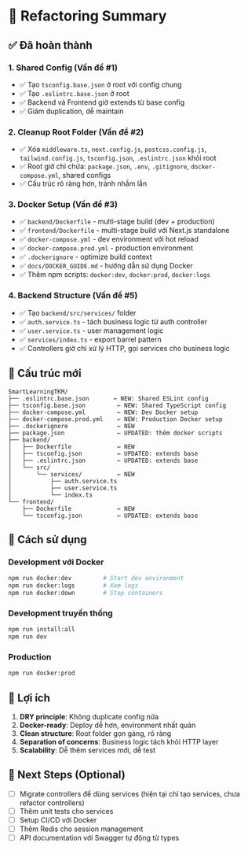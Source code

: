 # 🔄 Refactoring Summary

## ✅ Đã hoàn thành

### 1. Shared Config (Vấn đề #1)
- ✅ Tạo `tsconfig.base.json` ở root với config chung
- ✅ Tạo `.eslintrc.base.json` ở root
- ✅ Backend và Frontend giờ extends từ base config
- ✅ Giảm duplication, dễ maintain

### 2. Cleanup Root Folder (Vấn đề #2)
- ✅ Xóa `middleware.ts`, `next.config.js`, `postcss.config.js`, `tailwind.config.js`, `tsconfig.json`, `.eslintrc.json` khỏi root
- ✅ Root giờ chỉ chứa: `package.json`, `.env`, `.gitignore`, `docker-compose.yml`, shared configs
- ✅ Cấu trúc rõ ràng hơn, tránh nhầm lẫn

### 3. Docker Setup (Vấn đề #3)
- ✅ `backend/Dockerfile` - multi-stage build (dev + production)
- ✅ `frontend/Dockerfile` - multi-stage build với Next.js standalone
- ✅ `docker-compose.yml` - dev environment với hot reload
- ✅ `docker-compose.prod.yml` - production environment
- ✅ `.dockerignore` - optimize build context
- ✅ `docs/DOCKER_GUIDE.md` - hướng dẫn sử dụng Docker
- ✅ Thêm npm scripts: `docker:dev`, `docker:prod`, `docker:logs`

### 4. Backend Structure (Vấn đề #5)
- ✅ Tạo `backend/src/services/` folder
- ✅ `auth.service.ts` - tách business logic từ auth controller
- ✅ `user.service.ts` - user management logic
- ✅ `services/index.ts` - export barrel pattern
- ✅ Controllers giờ chỉ xử lý HTTP, gọi services cho business logic

## 📂 Cấu trúc mới

```
SmartLearningTKM/
├── .eslintrc.base.json       ← NEW: Shared ESLint config
├── tsconfig.base.json         ← NEW: Shared TypeScript config
├── docker-compose.yml         ← NEW: Dev Docker setup
├── docker-compose.prod.yml    ← NEW: Production Docker setup
├── .dockerignore              ← NEW
├── package.json               ← UPDATED: thêm docker scripts
├── backend/
│   ├── Dockerfile             ← NEW
│   ├── tsconfig.json          ← UPDATED: extends base
│   ├── .eslintrc.json         ← UPDATED: extends base
│   └── src/
│       └── services/          ← NEW
│           ├── auth.service.ts
│           ├── user.service.ts
│           └── index.ts
└── frontend/
    ├── Dockerfile             ← NEW
    └── tsconfig.json          ← UPDATED: extends base
```

## 🚀 Cách sử dụng

### Development với Docker
```bash
npm run docker:dev         # Start dev environment
npm run docker:logs        # Xem logs
npm run docker:down        # Stop containers
```

### Development truyền thống
```bash
npm run install:all
npm run dev
```

### Production
```bash
npm run docker:prod
```

## 🎯 Lợi ích

1. **DRY principle**: Không duplicate config nữa
2. **Docker-ready**: Deploy dễ hơn, environment nhất quán
3. **Clean structure**: Root folder gọn gàng, rõ ràng
4. **Separation of concerns**: Business logic tách khỏi HTTP layer
5. **Scalability**: Dễ thêm services mới, dễ test

## 📝 Next Steps (Optional)

- [ ] Migrate controllers để dùng services (hiện tại chỉ tạo services, chưa refactor controllers)
- [ ] Thêm unit tests cho services
- [ ] Setup CI/CD với Docker
- [ ] Thêm Redis cho session management
- [ ] API documentation với Swagger tự động từ types
